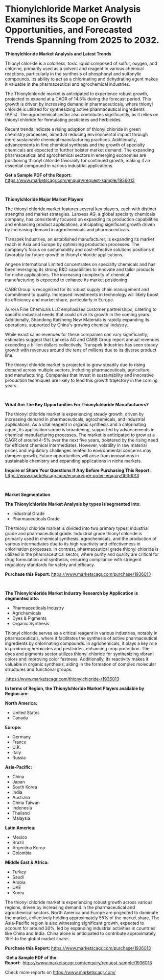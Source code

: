 <p><h1>Thionylchloride Market Analysis Examines its Scope on Growth Opportunities, and Forecasted Trends Spanning from 2025 to 2032.</h1></p><p><strong>Thionylchloride Market Analysis and Latest Trends</strong></p>
<p><p>Thionyl chloride is a colorless, toxic liquid composed of sulfur, oxygen, and chlorine, primarily used as a solvent and reagent in various chemical reactions, particularly in the synthesis of phosphonyl and sulfonylic compounds. Its ability to act as a chlorinating and dehydrating agent makes it valuable in the pharmaceutical and agrochemical industries.</p><p>The Thionylchloride market is anticipated to experience robust growth, projected to expand at a CAGR of 14.5% during the forecast period. This growth is driven by increasing demand in pharmaceuticals, where thionyl chloride is utilized for synthesizing active pharmaceutical ingredients (APIs). The agrochemical sector also contributes significantly, as it relies on thionyl chloride for formulating pesticides and herbicides.</p><p>Recent trends indicate a rising adoption of thionyl chloride in green chemistry processes, aimed at reducing environmental impact through more sustainable chemical manufacturing practices. Additionally, advancements in fine chemical synthesis and the growth of specialty chemicals are expected to further bolster market demand. The expanding pharmaceutical and agrochemical sectors in emerging economies are positioning thionyl chloride favorably for continued growth, making it an essential compound in various industrial applications.</p></p>
<p><strong>Get a Sample PDF of the Report:&nbsp;</strong> <a href="https://www.marketscagr.com/enquiry/request-sample/1936013?utm_campaign=3137&utm_medium=2&utm_source=Github&utm_content=ia&utm_term=01042025&utm_id=thionylchloride">https://www.marketscagr.com/enquiry/request-sample/1936013</a></p>
<p>&nbsp;</p>
<p><strong>Thionylchloride Major Market Players</strong></p>
<p><p>The thionyl chloride market features several key players, each with distinct strengths and market strategies. Lanxess AG, a global specialty chemicals company, has consistently focused on expanding its production capabilities and enhancing product applications, anticipating significant growth driven by increasing demand in agrochemicals and pharmaceuticals.</p><p>Transpek Industries, an established manufacturer, is expanding its market reach in Asia and Europe by optimizing production processes. The company's focus on sustainability and cost-effective solutions positions it favorably for future growth in thionyl chloride applications.</p><p>Angene International Limited concentrates on specialty chemicals and has been leveraging its strong R&D capabilities to innovate and tailor products for niche applications. The increasing complexity of chemical manufacturing is expected to enhance its market positioning.</p><p>CABB Group is recognized for its robust supply chain management and commitment to quality. Increased investments in technology will likely boost its efficiency and market share, particularly in Europe.</p><p>Aurora Fine Chemicals LLC emphasizes customer partnerships, catering to specific industrial needs that could drive its growth in the coming years. Additionally, Shandong Kaisheng New Materials is rapidly expanding its operations, supported by China's growing chemical industry.</p><p>While exact sales revenues for these companies can vary significantly, estimates suggest that Lanxess AG and CABB Group report annual revenues exceeding a billion dollars collectively. Transpek Industries has seen steady growth with revenues around the tens of millions due to its diverse product line.</p><p>The thionyl chloride market is projected to grow steadily due to rising demand across multiple sectors, including pharmaceuticals, agriculture, and manufacturing. Companies that invest in sustainability and innovative production techniques are likely to lead this growth trajectory in the coming years.</p></p>
<p>&nbsp;</p>
<p><strong>What Are The Key Opportunities For Thionylchloride Manufacturers?</strong></p>
<p><p>The thionyl chloride market is experiencing steady growth, driven by increasing demand in pharmaceuticals, agrochemicals, and industrial applications. As a vital reagent in organic synthesis and a chlorinating agent, its application scope is broadening, supported by advancements in chemical manufacturing processes. The market is anticipated to grow at a CAGR of around 4-5% over the next five years, bolstered by the rising need for efficient chemical intermediates. However, volatility in raw material prices and regulatory challenges related to environmental concerns may dampen growth. Future opportunities will arise from innovations in sustainable chemistry and expanding applications in niche markets.</p></p>
<p><strong>Inquire or Share Your Questions If Any Before Purchasing This Report:</strong> <a href="https://www.marketscagr.com/enquiry/pre-order-enquiry/1936013?utm_campaign=3137&utm_medium=2&utm_source=Github&utm_content=ia&utm_term=01042025&utm_id=thionylchloride">https://www.marketscagr.com/enquiry/pre-order-enquiry/1936013</a></p>
<p>&nbsp;</p>
<p><strong>Market Segmentation</strong></p>
<p><strong>The Thionylchloride Market Analysis by types is segmented into:</strong></p>
<p><ul><li>Industrial Grade</li><li>Pharmaceuticals Grade</li></ul></p>
<p><p>The thionyl chloride market is divided into two primary types: industrial grade and pharmaceutical grade. Industrial grade thionyl chloride is primarily used in chemical synthesis, agrochemicals, and the production of various intermediates due to its high reactivity and effectiveness in chlorination processes. In contrast, pharmaceutical grade thionyl chloride is utilized in the pharmaceutical sector, where purity and quality are critical for drug formulation and synthesis, ensuring compliance with stringent regulatory standards for safety and efficacy.</p></p>
<p><strong>Purchase this Report:&nbsp;</strong><a href="https://www.marketscagr.com/purchase/1936013?utm_campaign=3137&utm_medium=2&utm_source=Github&utm_content=ia&utm_term=01042025&utm_id=thionylchloride">https://www.marketscagr.com/purchase/1936013</a></p>
<p>&nbsp;</p>
<p><strong>The Thionylchloride Market Industry Research by Application is segmented into:</strong></p>
<p><ul><li>Pharmaceuticals Industry</li><li>Agrichemicals</li><li>Dyes & Pigments</li><li>Organic Synthesis</li></ul></p>
<p><p>Thionyl chloride serves as a critical reagent in various industries, notably in pharmaceuticals, where it facilitates the synthesis of active pharmaceutical ingredients by chlorinating compounds. In agrichemicals, it plays a key role in producing herbicides and pesticides, enhancing crop protection. The dyes and pigments sector utilizes thionyl chloride for synthesizing vibrant colors and improving color fastness. Additionally, its reactivity makes it valuable in organic synthesis, aiding in the formation of complex molecular structures and functional groups.</p></p>
<p><a href="https://www.marketscagr.com/thionylchloride-r1936013?utm_campaign=3137&utm_medium=2&utm_source=Github&utm_content=ia&utm_term=01042025&utm_id=thionylchloride">&nbsp;https://www.marketscagr.com/thionylchloride-r1936013</a></p>
<p><strong>In terms of Region, the Thionylchloride Market Players available by Region are:</strong></p>
<p>
    <p> <strong> North America: </strong>
        <ul>
            <li>United States</li>
            <li>Canada</li>
        </ul>
        </p> 
    <p> <strong> Europe: </strong>
        <ul>
            <li>Germany</li>
            <li>France</li>
            <li>U.K.</li>
            <li>Italy</li>
            <li>Russia</li>
        </ul>
        </p> 
    <p> <strong> Asia-Pacific: </strong>
        <ul>
            <li>China</li>
            <li>Japan</li>
            <li>South Korea</li>
            <li>India</li>
            <li>Australia</li>
            <li>China Taiwan</li>
            <li>Indonesia</li>
            <li>Thailand</li>
            <li>Malaysia</li>
        </ul>
        </p> 
    <p> <strong> Latin America: </strong>
        <ul>
            <li>Mexico</li>
            <li>Brazil</li>
            <li>Argentina Korea</li>
            <li>Colombia</li>
        </ul>
        </p> 
    <p> <strong> Middle East & Africa: </strong>
        <ul>
            <li>Turkey</li>
            <li>Saudi</li>
            <li>Arabia</li>
            <li>UAE</li>
            <li>Korea</li>
        </ul>
    </p>
    </p>
<p><p>The thionyl chloride market is experiencing robust growth across various regions, driven by increasing demand in the pharmaceutical and agrochemical sectors. North America and Europe are projected to dominate the market, collectively holding approximately 55% of the market share. The Asia-Pacific region is also witnessing significant growth, expected to account for around 30%, led by expanding industrial activities in countries like China and India. China alone is anticipated to contribute approximately 15% to the global market share.</p></p>
<p><strong>Purchase this Report: </strong><a href="https://www.marketscagr.com/purchase/1936013?utm_campaign=3137&utm_medium=2&utm_source=Github&utm_content=ia&utm_term=01042025&utm_id=thionylchloride">https://www.marketscagr.com/purchase/1936013</a></p>
<p>&nbsp;<strong>Get a Sample PDF of the Report:&nbsp;&nbsp;</strong><a href="https://www.marketscagr.com/enquiry/request-sample/1936013?utm_campaign=3137&utm_medium=2&utm_source=Github&utm_content=ia&utm_term=01042025&utm_id=thionylchloride">https://www.marketscagr.com/enquiry/request-sample/1936013</a></p>
<p><strong></strong></p>
<p>Check more reports on <a href="https://www.marketscagr.com/?utm_campaign=3137&utm_medium=2&utm_source=Github&utm_content=ia&utm_term=01042025&utm_id=thionylchloride">https://www.marketscagr.com/</a></p>